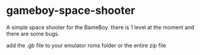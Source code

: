 # gameboy-space-shooter

A simple space shooter for the BameBoy. there is 1 level at the moment and there are some bugs.

add the .gb file to your emulator roms folder or the entire zip file
